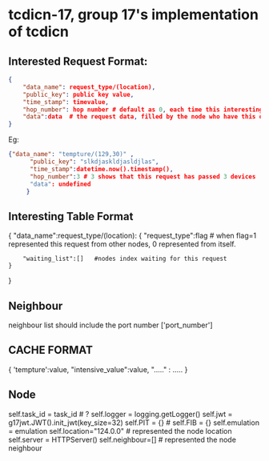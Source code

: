 # tcdicn-17, group 17's implementation of tcdicn

## Interested Request Format:
```json
{
    "data_name": request_type/(location),
    "public_key": public key value,
    "time_stamp": timevalue,
    "hop_number": hop number # default as 0, each time this interesting package is passed, value increment.
    "data":data  # the request data, filled by the node who have this data
}
```

Eg:  
```json
{"data_name": "tempture/(129,30)" ,
      "public_key": "slkdjaskldjasldjlas",
      "time_stamp":datetime.now().timestamp(),
      "hop_number":3 # 3 shows that this request has passed 3 devices 
      "data": undefined
     }
```

## Interesting Table Format

{
    "data_name":request_type/(location):
    {
        "request_type":flag  # when flag=1 represented this request from other nodes, 0 represented from itself.

        "waiting_list":[]   #nodes index waiting for this request
    }
}

## Neighbour 

neighbour list should include the port number ['port_number']

## CACHE FORMAT

{
    'tempture':value,
    "intensive_value":value,
    "....." : .....
}

## Node

self.task_id = task_id  # ?
self.logger = logging.getLogger()
self.jwt = g17jwt.JWT().init_jwt(key_size=32)
self.PIT = {} # 
self.FIB = {}
self.emulation = emulation
self.location="124.0.0" # represented the node location
self.server = HTTPServer()
self.neighbour=[] # represented the node neighbour
